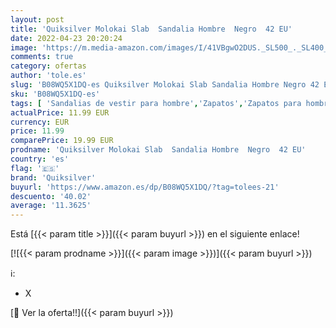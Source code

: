 ```yaml
---
layout: post
title: 'Quiksilver Molokai Slab  Sandalia Hombre  Negro  42 EU'
date: 2022-04-23 20:20:24
image: 'https://m.media-amazon.com/images/I/41VBgwO2DUS._SL500_._SL400_.jpg'
comments: true
category: ofertas
author: 'tole.es'
slug: 'B08WQ5X1DQ-es Quiksilver Molokai Slab Sandalia Hombre Negro 42 EU'
sku: 'B08WQ5X1DQ-es'
tags: [ 'Sandalias de vestir para hombre','Zapatos','Zapatos para hombre','Zapatos y complementos','quiksilver','sandalia','🇪🇸', ]
actualPrice: 11.99 EUR
currency: EUR
price: 11.99
comparePrice: 19.99 EUR
prodname: 'Quiksilver Molokai Slab  Sandalia Hombre  Negro  42 EU'
country: 'es'
flag: '🇪🇸'
brand: 'Quiksilver'
buyurl: 'https://www.amazon.es/dp/B08WQ5X1DQ/?tag=tolees-21'
descuento: '40.02'
average: '11.3625'
---
```


Está [{{< param title >}}]({{< param buyurl >}}) en el siguiente enlace!

[![{{< param prodname >}}]({{< param image >}})]({{< param buyurl >}})

ℹ️:

- X

[🛒 Ver la oferta!!]({{< param buyurl >}})
